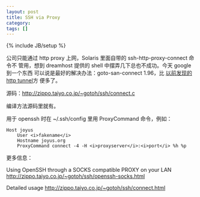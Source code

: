 ```yaml
---
layout: post
title: SSH via Proxy
category:
tags: []
---
```

{% include JB/setup %}

公司只能通过 http proxy 上网，Solaris 里面自带的 ssh-http-proxy-connect 命令不
管用，想到 dreamhost 提供的 shell 中摆弄几下总也不成功。今天 google 到一个东西
可以说是最好的解决办法：goto-san-connect 1.96，比
<a href="http://joyus.org/2006/01/ssh-over-proxy/">以前发现的http tunnel</a>方
便多了。

源码：<a href="http://zippo.taiyo.co.jp/%7Egotoh/ssh/connect.c">http://zippo.taiyo.co.jp/~gotoh/ssh/connect.c</a>

编译方法源码里就有。

用于 openssh 时在 ~/.ssh/config 里用 ProxyCommand 命令，例如：

    Host joyus
        User <i>fakename</i>
        Hostname joyus.org
        ProxyCommand connect -4 -H <i>proxyserver</i>:<i>port</i> %h %p

更多信息：

Using OpenSSH through a SOCKS compatible PROXY on your LAN
<a href="http://zippo.taiyo.co.jp/%7Egotoh/ssh/openssh-socks.html">http://zippo.taiyo.co.jp/~gotoh/ssh/openssh-socks.html</a>

Detailed usage
<a href="http://zippo.taiyo.co.jp/%7Egotoh/ssh/connect.html">http://zippo.taiyo.co.jp/~gotoh/ssh/connect.html</a>

